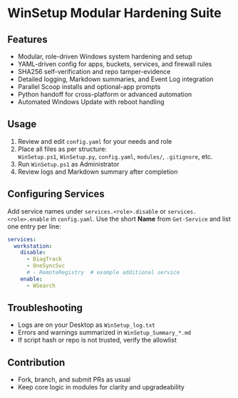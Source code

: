 # WinSetup Modular Hardening Suite

## Features

- Modular, role-driven Windows system hardening and setup
- YAML-driven config for apps, buckets, services, and firewall rules
- SHA256 self-verification and repo tamper-evidence
- Detailed logging, Markdown summaries, and Event Log integration
- Parallel Scoop installs and optional-app prompts
- Python handoff for cross-platform or advanced automation
- Automated Windows Update with reboot handling

## Usage

1. Review and edit `config.yaml` for your needs and role
2. Place all files as per structure:  
   `WinSetup.ps1`, `WinSetup.py`, `config.yaml`, `modules/`, `.gitignore`, etc.
3. Run `WinSetup.ps1` as Administrator
4. Review logs and Markdown summary after completion
## Configuring Services
Add service names under `services.<role>.disable` or `services.<role>.enable` in `config.yaml`. Use the short **Name** from `Get-Service` and list one entry per line:

```yaml
services:
  workstation:
    disable:
      - DiagTrack
      - OneSyncSvc
      # - RemoteRegistry  # example additional service
    enable:
      - WSearch
```


## Troubleshooting

- Logs are on your Desktop as `WinSetup_log.txt`
- Errors and warnings summarized in `WinSetup_Summary_*.md`
- If script hash or repo is not trusted, verify the allowlist

## Contribution

- Fork, branch, and submit PRs as usual
- Keep core logic in modules for clarity and upgradeability
